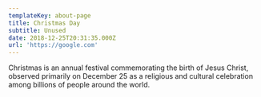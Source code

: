 ```yaml
---
templateKey: about-page
title: Christmas Day
subtitle: Unused
date: 2018-12-25T20:31:35.000Z
url: 'https://google.com'
---
```

Christmas is an annual festival commemorating the birth of Jesus Christ, observed primarily on December 25 as a religious and cultural celebration among billions of people around the world.
